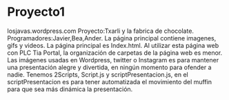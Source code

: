 # Proyecto1
losjavas.wordpress.com
Proyecto:Txarli y la fabrica de chocolate. 
Programadores:Javier,Bea,Ander. 
La página principal contiene imagenes, gifs y videos.
La página principal es Index.html.
Al utilizar esta página web con PLC Tia Portal, la organización de carpetas de la página web es menor.
Las imágenes usadas en Wordpress, twitter o Instagram es para mantener una presentación alegre y divertida, en ningún momento para ofender a nadie.
Tenemos 2Scripts, Script.js y scriptPresentacion.js, en el scriptPresentacion es para tener automatizada el movimiento del muffin para que sea más dinámica la presentación.
